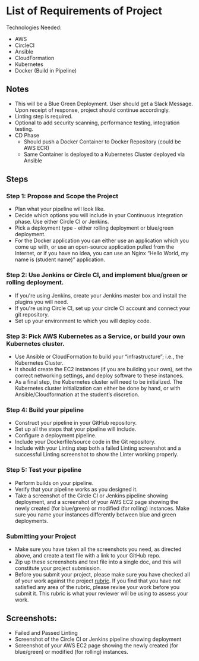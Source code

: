 # List of Requirements of Project

Technologies Needed:
- AWS
- CircleCI
- Ansible
- CloudFormation
- Kubernetes
- Docker (Build in Pipeline)

## Notes

- This will be a Blue Green Deployment.  User should get a Slack Message.  Upon receipt of response, project should continue accordingly.
- Linting step is required.
- Optional to add security scanning, performance testing, integration testing.
- CD Phase
    - Should push a Docker Container to Docker Repository (could be AWS ECR)
    - Same Container is deployed to a Kubernetes Cluster deployed via Ansible

## Steps

### Step 1: Propose and Scope the Project
- Plan what your pipeline will look like.
- Decide which options you will include in your Continuous Integration phase. Use either Circle CI or Jenkins.
- Pick a deployment type - either rolling deployment or blue/green deployment.
- For the Docker application you can either use an application which you come up with, or use an open-source application pulled from the Internet, or if you have no idea, you can use an Nginx “Hello World, my name is (student name)” application.

### Step 2: Use Jenkins or Circle CI, and implement blue/green or rolling deployment.
- If you're using Jenkins, create your Jenkins master box and install the plugins you will need.
- If you're using Circle CI, set up your circle CI account and connect your git repository.
- Set up your environment to which you will deploy code.

### Step 3: Pick AWS Kubernetes as a Service, or build your own Kubernetes cluster.
- Use Ansible or CloudFormation to build your “infrastructure”; i.e., the Kubernetes Cluster.
- It should create the EC2 instances (if you are building your own), set the correct networking settings, and deploy software to these instances.
- As a final step, the Kubernetes cluster will need to be initialized. The Kubernetes cluster initialization can either be done by hand, or with Ansible/Cloudformation at the student’s discretion.

### Step 4: Build your pipeline
- Construct your pipeline in your GitHub repository.
- Set up all the steps that your pipeline will include.
- Configure a deployment pipeline.
- Include your Dockerfile/source code in the Git repository.
- Include with your Linting step both a failed Linting screenshot and a successful Linting screenshot to show the Linter working properly.

### Step 5: Test your pipeline
- Perform builds on your pipeline.
- Verify that your pipeline works as you designed it.
- Take a screenshot of the Circle CI or Jenkins pipeline showing deployment, and a screenshot of your AWS EC2 page showing the newly created (for blue/green) or modified (for rolling) instances. Make sure you name your instances differently between blue and green deployments.

### Submitting your Project
- Make sure you have taken all the screenshots you need, as directed above, and create a text file with a link to your GitHub repo.
- Zip up these screenshots and text file into a single doc, and this will constitute your project submission.
- Before you submit your project, please make sure you have checked all of your work against the project [rubric](https://review.udacity.com/#!/rubrics/2577/view). If you find that you have not satisfied any area of the rubric, please revise your work before you submit it. This rubric is what your reviewer will be using to assess your work.

## Screenshots:
- Failed and Passed Linting
- Screenshot of the Circle CI or Jenkins pipeline showing deployment
- Screenshot of your AWS EC2 page showing the newly created (for blue/green) or modified (for rolling) instances.